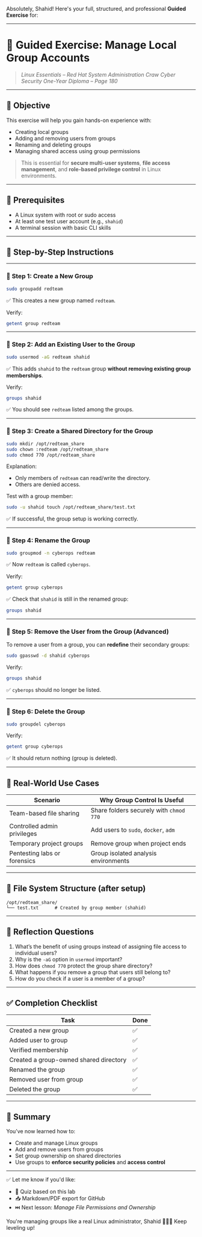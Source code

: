 Absolutely, Shahid! Here's your full, structured, and professional **Guided Exercise** for:

---

# 🧪 **Guided Exercise: Manage Local Group Accounts**

> *Linux Essentials – Red Hat System Administration*
> *Craw Cyber Security One-Year Diploma – Page 180*

---

## 🎯 Objective

This exercise will help you gain hands-on experience with:

* Creating local groups
* Adding and removing users from groups
* Renaming and deleting groups
* Managing shared access using group permissions

> This is essential for **secure multi-user systems**, **file access management**, and **role-based privilege control** in Linux environments.

---

## 🧰 Prerequisites

* A Linux system with root or sudo access
* At least one test user account (e.g., `shahid`)
* A terminal session with basic CLI skills

---

## 🧭 Step-by-Step Instructions

---

### 🔹 **Step 1: Create a New Group**

```bash
sudo groupadd redteam
```

✅ This creates a new group named `redteam`.

Verify:

```bash
getent group redteam
```

---

### 🔹 **Step 2: Add an Existing User to the Group**

```bash
sudo usermod -aG redteam shahid
```

✅ This adds `shahid` to the `redteam` group **without removing existing group memberships**.

Verify:

```bash
groups shahid
```

✅ You should see `redteam` listed among the groups.

---

### 🔹 **Step 3: Create a Shared Directory for the Group**

```bash
sudo mkdir /opt/redteam_share
sudo chown :redteam /opt/redteam_share
sudo chmod 770 /opt/redteam_share
```

Explanation:

* Only members of `redteam` can read/write the directory.
* Others are denied access.

Test with a group member:

```bash
sudo -u shahid touch /opt/redteam_share/test.txt
```

✅ If successful, the group setup is working correctly.

---

### 🔹 **Step 4: Rename the Group**

```bash
sudo groupmod -n cyberops redteam
```

✅ Now `redteam` is called `cyberops`.

Verify:

```bash
getent group cyberops
```

✅ Check that `shahid` is still in the renamed group:

```bash
groups shahid
```

---

### 🔹 **Step 5: Remove the User from the Group (Advanced)**

To remove a user from a group, you can **redefine** their secondary groups:

```bash
sudo gpasswd -d shahid cyberops
```

Verify:

```bash
groups shahid
```

✅ `cyberops` should no longer be listed.

---

### 🔹 **Step 6: Delete the Group**

```bash
sudo groupdel cyberops
```

Verify:

```bash
getent group cyberops
```

✅ It should return nothing (group is deleted).

---

## 🔐 Real-World Use Cases

| Scenario                     | Why Group Control Is Useful             |
| ---------------------------- | --------------------------------------- |
| Team-based file sharing      | Share folders securely with `chmod 770` |
| Controlled admin privileges  | Add users to `sudo`, `docker`, `adm`    |
| Temporary project groups     | Remove group when project ends          |
| Pentesting labs or forensics | Group isolated analysis environments    |

---

## 📂 File System Structure (after setup)

```text
/opt/redteam_share/
└── test.txt      # Created by group member (shahid)
```

---

## 🧠 Reflection Questions

1. What’s the benefit of using groups instead of assigning file access to individual users?
2. Why is the `-aG` option in `usermod` important?
3. How does `chmod 770` protect the group share directory?
4. What happens if you remove a group that users still belong to?
5. How do you check if a user is a member of a group?

---

## ✅ Completion Checklist

| Task                                   | Done |
| -------------------------------------- | ---- |
| Created a new group                    | ✅    |
| Added user to group                    | ✅    |
| Verified membership                    | ✅    |
| Created a group-owned shared directory | ✅    |
| Renamed the group                      | ✅    |
| Removed user from group                | ✅    |
| Deleted the group                      | ✅    |

---

## 📎 Summary

You’ve now learned how to:

* Create and manage Linux groups
* Add and remove users from groups
* Set group ownership on shared directories
* Use groups to **enforce security policies** and **access control**

---

✅ Let me know if you'd like:

* 🧠 Quiz based on this lab
* 📥 Markdown/PDF export for GitHub
* ⏭️ Next lesson: *Manage File Permissions and Ownership*

You're managing groups like a real Linux administrator, Shahid 🧑‍💻👥 Keep leveling up!
